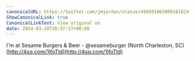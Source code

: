 ```yaml
---
canonicalURL: https://twitter.com/jmjordan/status/449591063809101824
ShowCanonicalLink: true
CanonicalLinkText: View original on
date: 2014-03-28T16:57:17+00:00
---
```

I'm at Sesame Burgers &amp; Beer - @sesameburger (North Charleston, SC) [http://4sq.com/1jfoTld](http://4sq.com/1jfoTld)